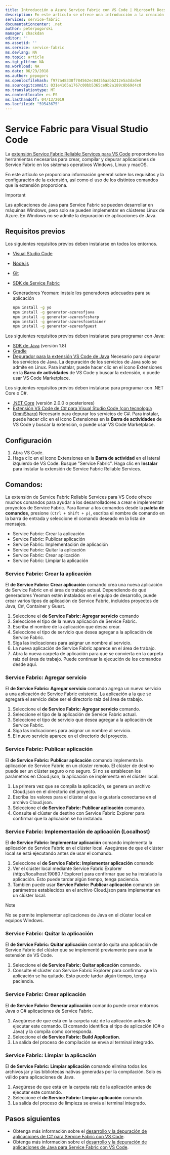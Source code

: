 ```yaml
---
title: Introducción a Azure Service Fabric con VS Code | Microsoft Docs
description: En este artículo se ofrece una introducción a la creación de aplicaciones de Service Fabric mediante Visual Studio Code.
services: service-fabric
documentationcenter: .net
author: peterpogorski
manager: chackdan
editor: ''
ms.assetid: ''
ms.service: service-fabric
ms.devlang: NA
ms.topic: article
ms.tgt_pltfrm: NA
ms.workload: NA
ms.date: 06/29/2018
ms.author: pepogors
ms.openlocfilehash: f977a48338f784562ec84355aabb212e5a3dade4
ms.sourcegitcommit: 031e4165a1767c00bb5365ce9b2a189c8b69d4c0
ms.translationtype: MT
ms.contentlocale: es-ES
ms.lasthandoff: 04/13/2019
ms.locfileid: "59543675"
---
```

# <a name="service-fabric-for-visual-studio-code"></a>Service Fabric para Visual Studio Code

La [extensión Service Fabric Reliable Services para VS Code](https://marketplace.visualstudio.com/items?itemName=ms-azuretools.vscode-service-fabric-reliable-services) proporciona las herramientas necesarias para crear, compilar y depurar aplicaciones de Service Fabric en los sistemas operativos Windows, Linux y macOS.

En este artículo se proporciona información general sobre los requisitos y la configuración de la extensión, así como el uso de los distintos comandos que la extensión proporciona. 

> [!IMPORTANT]
> Las aplicaciones de Java para Service Fabric se pueden desarrollar en máquinas Windows, pero solo se pueden implementar en clústeres Linux de Azure. En Windows no se admite la depuración de aplicaciones de Java.

## <a name="prerequisites"></a>Requisitos previos

Los siguientes requisitos previos deben instalarse en todos los entornos.

* [Visual Studio Code](https://code.visualstudio.com/)
* [Node.js](https://nodejs.org/)
* [Git](https://git-scm.com/)
* [SDK de Service Fabric](https://docs.microsoft.com/azure/service-fabric/service-fabric-get-started)
* Generadores Yeoman: instale los generadores adecuados para su aplicación

   ```sh
   npm install -g yo
   npm install -g generator-azuresfjava
   npm install -g generator-azuresfcsharp
   npm install -g generator-azuresfcontainer
   npm install -g generator-azuresfguest
   ```

Los siguientes requisitos previos deben instalarse para programar con Java:

* [SDK de Java](https://aka.ms/azure-jdks) (versión 1.8)
* [Gradle](https://gradle.org/install/)
* [Depurador para la extensión VS Code de Java](https://marketplace.visualstudio.com/items?itemName=vscjava.vscode-java-debug) Necesario para depurar los servicios de Java. La depuración de los servicios de Java solo se admite en Linux. Para instalar, puede hacer clic en el icono Extensiones en la **Barra de actividades** de VS Code y buscar la extensión, o puede usar VS Code Marketplace.

Los siguientes requisitos previos deben instalarse para programar con .NET Core o C#.

* [.NET Core](https://www.microsoft.com/net/learn/get-started) (versión 2.0.0 o posteriores)
* [Extensión VS Code de C# para Visual Studio Code (con tecnología OmniSharp)](https://marketplace.visualstudio.com/items?itemName=ms-vscode.csharp) Necesario para depurar los servicios de C#. Para instalar, puede hacer clic en el icono Extensiones en la **Barra de actividades** de VS Code y buscar la extensión, o puede usar VS Code Marketplace.

## <a name="setup"></a>Configuración

1. Abra VS Code.
2. Haga clic en el icono Extensiones en la **Barra de actividad** en el lateral izquierdo de VS Code. Busque "Service Fabric". Haga clic en **Instalar** para instalar la extensión de Service Fabric Reliable Services.

## <a name="commands"></a>Comandos:
La extensión de Service Fabric Reliable Services para VS Code ofrece muchos comandos para ayudar a los desarrolladores a crear e implementar proyectos de Service Fabric. Para llamar a los comandos desde la **paleta de comandos**, presione `(Ctrl + Shift + p)`, escriba el nombre de comando en la barra de entrada y seleccione el comando deseado en la lista de mensajes. 

* Service Fabric: Crear la aplicación 
* Service Fabric: Publicar aplicación 
* Service Fabric: Implementación de aplicación 
* Service Fabric: Quitar la aplicación  
* Service Fabric: Crear aplicación 
* Service Fabric: Limpiar la aplicación 

### <a name="service-fabric-create-application"></a>Service Fabric: Crear la aplicación

El **de Service Fabric: Crear aplicación** comando crea una nueva aplicación de Service Fabric en el área de trabajo actual. Dependiendo de qué generadores Yeoman estén instalados en el equipo de desarrollo, puede crear varios tipos de aplicación de Service Fabric, incluidos proyectos de Java, C#, Container y Guest. 

1.  Seleccione el **de Service Fabric: Agregar servicio** comando
2.  Seleccione el tipo de la nueva aplicación de Service Fabric. 
3.  Escriba el nombre de la aplicación que desea crear.
3.  Seleccione el tipo de servicio que desea agregar a la aplicación de Service Fabric. 
4.  Siga las indicaciones para asignar un nombre al servicio. 
5.  La nueva aplicación de Service Fabric aparece en el área de trabajo.
6.  Abra la nueva carpeta de aplicación para que se convierta en la carpeta raíz del área de trabajo. Puede continuar la ejecución de los comandos desde aquí.

### <a name="service-fabric-add-service"></a>Service Fabric: Agregar servicio
El **de Service Fabric: Agregar servicio** comando agrega un nuevo servicio a una aplicación de Service Fabric existente. La aplicación a la que se agregará el servicio debe ser el directorio raíz del área de trabajo. 

1.  Seleccione el **de Service Fabric: Agregar servicio** comando.
2.  Seleccione el tipo de la aplicación de Service Fabric actual. 
3.  Seleccione el tipo de servicio que desea agregar a la aplicación de Service Fabric. 
4.  Siga las indicaciones para asignar un nombre al servicio. 
5.  El nuevo servicio aparece en el directorio del proyecto. 

### <a name="service-fabric-publish-application"></a>Service Fabric: Publicar aplicación
El **de Service Fabric: Publicar aplicación** comando implementa la aplicación de Service Fabric en un clúster remoto. El clúster de destino puede ser un clúster seguro o no seguro. Si no se establecen los parámetros en Cloud.json, la aplicación se implementa en el clúster local.

1.  La primera vez que se compila la aplicación, se genera un archivo Cloud.json en el directorio del proyecto.
2.  Escriba los valores para el clúster al que le gustaría conectarse en el archivo Cloud.json.
3.  Seleccione el **de Service Fabric: Publicar aplicación** comando.
4.  Consulte el clúster de destino con Service Fabric Explorer para confirmar que la aplicación se ha instalado. 

### <a name="service-fabric-deploy-application-localhost"></a>Service Fabric: Implementación de aplicación (Localhost)
El **de Service Fabric: Implementar aplicación** comando implementa la aplicación de Service Fabric en el clúster local. Asegúrese de que el clúster local se está ejecutando antes de usar el comando. 

1. Seleccione el **de Service Fabric: Implementar aplicación** comando
2. Ver el clúster local mediante Service Fabric Explorer (http:\//localhost:19080 / Explorer) para confirmar que se ha instalado la aplicación. Esto puede tardar algún tiempo, tenga paciencia.
3. También puede usar **Service Fabric: Publicar aplicación** comando sin parámetros establecidos en el archivo Cloud.json para implementar en un clúster local.

> [!NOTE]
> No se permite implementar aplicaciones de Java en el clúster local en equipos Windows.

### <a name="service-fabric-remove-application"></a>Service Fabric: Quitar la aplicación
El **de Service Fabric: Quitar aplicación** comando quita una aplicación de Service Fabric del clúster que se implementó previamente para usar la extensión de VS Code. 

1.  Seleccione el **de Service Fabric: Quitar aplicación** comando.
2.  Consulte el clúster con Service Fabric Explorer para confirmar que la aplicación se ha quitado. Esto puede tardar algún tiempo, tenga paciencia.

### <a name="service-fabric-build-application"></a>Service Fabric: Crear aplicación
El **de Service Fabric: Generar aplicación** comando puede crear entornos Java o C# aplicaciones de Service Fabric. 

1.  Asegúrese de que está en la carpeta raíz de la aplicación antes de ejecutar este comando. El comando identifica el tipo de aplicación (C# o Java) y la compila como corresponda.
2.  Seleccione el **de Service Fabric: Build Application**.
3.  La salida del proceso de compilación se envía al terminal integrado.

### <a name="service-fabric-clean-application"></a>Service Fabric: Limpiar la aplicación
El **de Service Fabric: Limpiar aplicación** comando elimina todos los archivos jar y las bibliotecas nativas generadas por la compilación. Solo es válido para aplicaciones de Java. 

1.  Asegúrese de que está en la carpeta raíz de la aplicación antes de ejecutar este comando. 
2.  Seleccione el **de Service Fabric: Limpiar aplicación** comando.
3.  La salida del proceso de limpieza se envía al terminal integrado.

## <a name="next-steps"></a>Pasos siguientes

* Obtenga más información sobre el [desarrollo y la depuración de aplicaciones de C# para Service Fabric con VS Code](./service-fabric-develop-csharp-applications-with-vs-code.md).
* Obtenga más información sobre el [desarrollo y la depuración de aplicaciones de Java para Service Fabric con VS Code](./service-fabric-develop-java-applications-with-vs-code.md).
